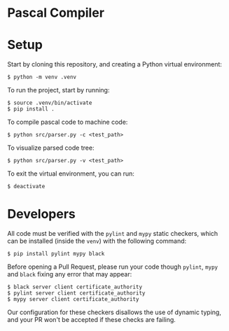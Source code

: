 # Pascal Compiler

# Setup

Start by cloning this repository, and creating a Python virtual environment:

```
$ python -m venv .venv
```

To run the project, start by running:

```
$ source .venv/bin/activate
$ pip install .
```

To compile pascal code to machine code:

```
$ python src/parser.py -c <test_path> 
```

To visualize parsed code tree:

```
$ python src/parser.py -v <test_path> 
```


To exit the virtual environment, you can run:

```
$ deactivate
```

# Developers

All code must be verified with the `pylint` and `mypy` static checkers, which can be installed
(inside the `venv`) with the following command:

```
$ pip install pylint mypy black
```

Before opening a Pull Request, please run your code though `pylint`, `mypy` and `black` fixing any error
that may appear:

```
$ black server client certificate_authority
$ pylint server client certificate_authority
$ mypy server client certificate_authority   
```

Our configuration for these checkers disallows the use of dynamic typing, and your PR won't be
accepted if these checks are failing.
